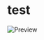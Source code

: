 # test

 ![Preview](https://github.com/anetaozga/test/blob/master/screencapture-file-C-Users-14ane-Desktop-New-Statesman-index-html-2019-08-05-15_54_11.png)
